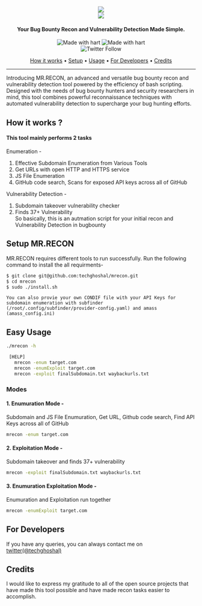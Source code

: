 <h1 align="center">
    <a href="https://www.youtube.com/@techghoshal"><img src="https://github.com/techghoshal/Fix-Grub-Boot-Menu/assets/85815644/26ed3a3f-a1e6-452c-b2ac-cac5c3d7478e"></a>
  <br>
  <a href="https://www.youtube.com/@techghoshal"><img src="https://github-production-user-asset-6210df.s3.amazonaws.com/85815644/238946831-ee038dec-c7e7-4b03-afd1-3bd822cedbeb.png"></a>
<h4 align="center">Your Bug Bounty Recon and Vulnerability Detection Made Simple.</h4>

<p align="center">
<a><img title="Made with hart" src="https://img.shields.io/badge/Made%20with-%E2%9D%A4-red"></a>
<a><img title="Made with hart" src="https://img.shields.io/badge/release-v0.0.1-blue"></a>
<br>
<img alt="Twitter Follow" src="https://img.shields.io/twitter/follow/techghoshal?style=social">
</p>


<p align="center">
  <a href="#how-it-works-">How it works</a> •
  <a href="#Setup-mrrecon">Setup</a> •
  <a href="#easy-usage">Usage</a> •
  <a href="#for-developers">For Developers</a> •
  <a href="#credits">Credits</a> 
</p>
  
 ---

Introducing MR.RECON, an advanced and versatile bug bounty recon and vulnerability detection tool powered by the efficiency of bash scripting. Designed with the needs of bug bounty hunters and security researchers in mind, this tool combines powerful reconnaissance techniques with automated vulnerability detection to supercharge your bug hunting efforts.
  
  
  
## How it works ?
#### This tool mainly performs 2 tasks
Enumeration - 
1. Effective Subdomain Enumeration from Various Tools
2. Get URLs with open HTTP and HTTPS service
3. JS File Enumeration
4. GitHub code search, Scans for exposed API keys across all of GitHub

Vulnerability Detection - 
1. Subdomain takeover vulnerability checker
2. Finds 37+ Vulnerability<br>
So basically, this is an autmation script for your initial recon and Vulnerability Detection in bugbounty

  
## Setup MR.RECON

MR.RECON requires different tools to run successfully. Run the following command to install the all requirments-

```bash
$ git clone git@github.com:techghoshal/mrecon.git
$ cd mrecon
$ sudo ./install.sh
```
  
`You can also provie your own CONDIF file with your API Keys for subdomain enumeration with subfinder (/root/.config/subfinder/provider-config.yaml) and amass (amass_config.ini)`
  
 ## Easy Usage

```bash
./mrecon -h
```
```bash
 [HELP]
   mrecon -enum target.com
   mrecon -enumExploit target.com
   mrecon -exploit finalSubdomain.txt waybackurls.txt
  ```

  
### Modes
#### 1. Enumuration Mode - 
Subdomain and JS File Enumuration, Get URL, Github code search, Find API Keys across all of GitHub
```bash
mrecon -enum target.com
```

#### 2. Exploitation Mode - 
Subdomain takeover and finds 37+ vulnerability
```bash
mrecon -exploit finalSubdomain.txt waybackurls.txt
```
#### 3. Enumuration Exploitation Mode - 
Enumuration and Exploitation run together
```bash
mrecon -enumExploit target.com
```

## For Developers
If you have any queries, you can always contact me on <a href="https://twitter.com/techghoshal">twitter(@techghoshal)</a>
  

## Credits
I would like to express my gratitude to all of the open source projects that have made this tool possible and have made recon tasks easier to accomplish.
  

  
  
